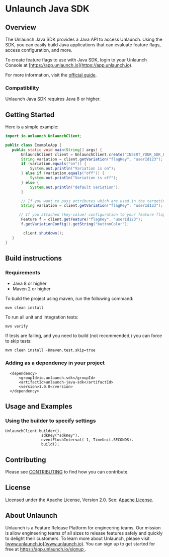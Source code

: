 # Unlaunch Java SDK

## Overview
The Unlaunch Java SDK provides a Java API to access Unlaunch. Using the SDK, you can easily build Java applications that can evaluate feature flags, access configuration, and more.

To create feature flags to use with Java SDK, login to your Unlaunch Console at [https://app.unlaunch.io](https://app.unlaunch.io).

For more information, visit the [official guide](https://docs.unlaunch.io/docs/sdks/java-sdk).

### Compatibility
Unlaunch Java SDK requires Java 8 or higher.

## Getting Started
Here is a simple example:

```java
import io.unlaunch.UnlaunchClient;

public class ExampleApp { 
   public static void main(String[] args) {
       UnlaunchClient client = UnlaunchClient.create("INSERT_YOUR_SDK_KEY");
       String variation = client.getVariation("flagKey", "userId123");
       if (variation.equals("on")) {
           System.out.println("Variation is on");
       } else if (variation.equals("off")) {
           System.out.println("Variation is off");
       } else {
           System.out.println("default variation");
       }

       // If you want to pass attributes which are used in the targeting rules
       String variation = client.getVariation("flagKey", "userId123");

      // If you attached (key-value) configuration to your feature flag variations, here's how you can retrieve it:
       Feature f = client.getFeature("flagKey", "userId123");
       f.getVariationConfig().getString("buttonColor");

        client.shutdown();
   }
}
```

## Build instructions

### Requirements
- Java 8 or higher
- Maven 2 or higher

To build the project using maven, run the following command:
```$xslt
mvn clean install 
```
To run all unit and integration tests:
```$xslt
mvn verify
```

If tests are failing, and you need to build (not recommended,) you can force to skip tests:
```$xslt
mvn clean install -Dmaven.test.skip=true
```

### Adding as a dependency in your project
```$xslt
  <dependency>
      <groupId>io.unlaunch.sdk</groupId>
      <artifactId>unlaunch-java-sdk</artifactId>
      <version>1.0.0</version>
  </dependency>
```

## Usage and Examples

### Using the builder to specify settings

```$xslt
UnlaunchClient.builder().
                sdkKey("sdkKey").
                eventFlushInterval(-1, TimeUnit.SECONDS).
                build();
```

## Contributing
Please see [CONTRIBUTING](CONTRIBUTING.md) to find how you can contribute.

## License
Licensed under the Apache License, Version 2.0. See: [Apache License](http://www.apache.org/licenses/).

## About Unlaunch
Unlaunch is a Feature Release Platform for engineering teams. Our mission is allow engineering teams of all
 sizes to release features safely and quickly to delight their customers. To learn more about Unlaunch, please visit
  [www.unlaunch.io](www.unlaunch.io). You can sign up to get started for free at [https://app.unlaunch.io/signup
  ](https://app.unlaunch.io/signup).
